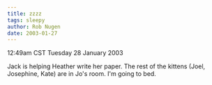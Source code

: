 ```yaml
---
title: zzzz
tags: sleepy
author: Rob Nugen
date: 2003-01-27
---
```


<p class=date>12:49am CST Tuesday 28 January 2003</p>

<p>Jack is helping Heather write her paper.  The rest of the kittens
(Joel, Josephine, Kate) are in Jo's room. I'm going to bed.</p>
